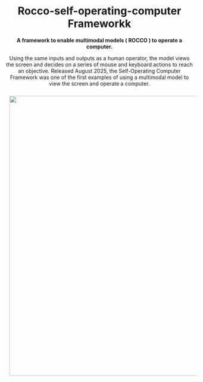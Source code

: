 <h1 align="center">Rocco-self-operating-computer Frameworkk</h1>

<p align="center">
  <strong>A framework to enable multimodal models ( ROCCO ) to operate a computer.</strong>
</p>
<p align="center">
  Using the same inputs and outputs as a human operator, the model views the screen and decides on a series of mouse and keyboard actions to reach an objective. Released August 2025, the Self-Operating Computer Framework was one of the first examples of using a multimodal model to view the screen and operate a computer.
</p>

<div align="center">
  <img src="https://pbs.twimg.com/profile_banners/1955736334603022337/1755121106/1500x500" width="750"  style="margin: 10px;"/>
</div>

